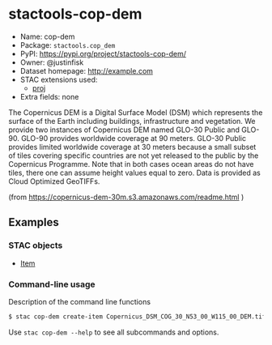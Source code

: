 # stactools-cop-dem

- Name: cop-dem
- Package: `stactools.cop_dem`
- PyPI: https://pypi.org/project/stactools-cop-dem/
- Owner: @justinfisk
- Dataset homepage: http://example.com
- STAC extensions used:
  - [proj](https://github.com/stac-extensions/projection/)
- Extra fields: none

The Copernicus DEM is a Digital Surface Model (DSM) which represents the surface of the Earth including buildings, infrastructure and vegetation. We provide two instances of Copernicus DEM named GLO-30 Public and GLO-90. GLO-90 provides worldwide coverage at 90 meters. GLO-30 Public provides limited worldwide coverage at 30 meters because a small subset of tiles covering specific countries are not yet released to the public by the Copernicus Programme. Note that in both cases ocean areas do not have tiles, there one can assume height values equal to zero. Data is provided as Cloud Optimized GeoTIFFs.

(from https://copernicus-dem-30m.s3.amazonaws.com/readme.html )

## Examples

### STAC objects

- [Item](examples/Copernicus_DSM_COG_30_N53_00_W115_00_DEM.json)

### Command-line usage

Description of the command line functions

```bash
$ stac cop-dem create-item Copernicus_DSM_COG_30_N53_00_W115_00_DEM.tif Copernicus_DSM_COG_30_N53_00_W115_00_DEM.json
```

Use `stac cop-dem --help` to see all subcommands and options.
